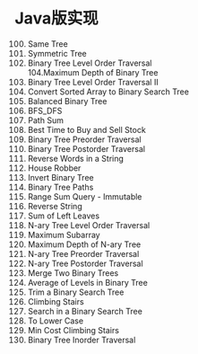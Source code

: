# Java版实现
100. Same Tree	
101. Symmetric Tree	 
102. Binary Tree Level Order Traversal	 
104.Maximum Depth of Binary Tree
107. Binary Tree Level Order Traversal II	
108. Convert Sorted Array to Binary Search Tree	
110. Balanced Binary Tree	
1111. BFS_DFS	 
112. Path Sum	 
121. Best Time to Buy and Sell Stock
144. Binary Tree Preorder Traversal
145. Binary Tree Postorder Traversal
151. Reverse Words in a String
198. House Robber
226. Invert Binary Tree
257. Binary Tree Paths
303. Range Sum Query - Immutable	
344. Reverse String	
404. Sum of Left Leaves	
429. N-ary Tree Level Order Traversal	
53. Maximum Subarray	
559. Maximum Depth of N-ary Tree
589. N-ary Tree Preorder Traversal
590. N-ary Tree Postorder Traversal
617. Merge Two Binary Trees
637. Average of Levels in Binary Tree
669. Trim a Binary Search Tree
70. Climbing Stairs
700. Search in a Binary Search Tree	
709. To Lower Case
746. Min Cost Climbing Stairs
94. Binary Tree Inorder Traversal
